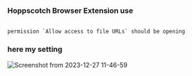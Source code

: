 ### Hoppscotch Browser Extension use
```

permission `Allow access to file URLs` should be opening

```
### here my setting


![Screenshot from 2023-12-27 11-46-59](https://github.com/hezygo/MyCodeConfig/assets/58553737/cac11f7d-17e2-48b7-bc21-4119f8e2f4ab)
